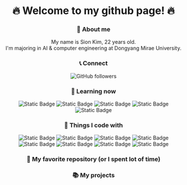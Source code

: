 <div align="center">
  <h1> 🔥 Welcome to my github page! 🔥 </h1>

  <h3> 💬 About me </h3>
  My name is Sion Kim, 22 years old. <br>
  I'm majoring in AI & computer engineering at Dongyang Mirae University.

  <h3> 📞 Connect </h3>
  <img alt="GitHub followers" src="https://img.shields.io/github/followers/akso1234?logo=github">


  <h3> 🚀 Learning now </h3>
  <img alt="Static Badge" src="https://img.shields.io/badge/JAVA-red?style=flat-sqaure&logo=oracle&logoColor=white">
  <img alt="Static Badge" src="https://img.shields.io/badge/Data_analysis-black?style=flat-sqaure&logo=alwaysdata&logoColor=white&color=black">
  <img alt="Static Badge" src="https://img.shields.io/badge/MySQL-blue?style=flat-sqaure&logo=mysql&logoColor=white">
  <img alt="Static Badge" src="https://img.shields.io/badge/JSP-purple?style=flat-sqaure&logo=eclipseide&logoColor=white">
  <img alt="Static Badge" src="https://img.shields.io/badge/GIT-orange?style=flat-sqaure&logo=git&logoColor=white">


  <h3> 🎈 Things I code with </h3>
  <img alt="Static Badge" src="https://img.shields.io/badge/PYTHON-blue?style=flat-sqaure&logo=python&logoColor=white">
  <img alt="Static Badge" src="https://img.shields.io/badge/C%20Language-black?style=flat-sqaure&logo=c&logoColor=white">
  <img alt="Static Badge" src="https://img.shields.io/badge/C%23-purple?style=flat-sqaure&logo=csharp&logoColor=white">
  <img alt="Static Badge" src="https://img.shields.io/badge/Unity-white?style=flat-sqaure&logo=unity&logoColor=black">
  <img alt="Static Badge" src="https://img.shields.io/badge/Discord-indigo?style=flat-sqaure&logo=discord&logoColor=white">
  <img alt="Static Badge" src="https://img.shields.io/badge/Google%20Cloud%20Platform-orange?style=flat-sqaure&logo=googlecloud&logoColor=white">
  <img alt="Static Badge" src="https://img.shields.io/badge/Heroku-purple?style=flat-sqaure&logo=heroku&logoColor=white">
  <img alt="Static Badge" src="https://img.shields.io/badge/Amazon%20AWS-blue?style=flat-sqaure&logo=amazonaws&logoColor=white">



  <h3> 📌 My favorite repository (or I spent lot of time) </h3>
  
  <h3> 📚 My projects </h3>
  
</div>


<!--
**akso1234/akso1234** is a ✨ _special_ ✨ repository because its `README.md` (this file) appears on your GitHub profile.

🔥 Welcome to my github page! 🔥 이 부분 사진으로 대체해도 될 것 같음

내 소개
(이름, 나이, 학교, 학과)
(나를 연결할 수 있는 무언가 (인스타, github, gmail, 네이버 등등)

🚀 지금 공부하고 있는 내용 (자바, 데이터분석, mysql, jsp, 딥러닝, github 등등)

🎈 내가 잘하는 분야 (파이썬, C언어 등등)

📌 레파지토리 중 지금 현재 많이 쓰고 있는 거
(백준)

📚 참여했던 나의 프로젝트
(칼림바 프로그램 python (2020 ~ 2020))
(디스코드 뮤직봇 제작 python (2021 ~ 2021))
(디스코드 게임봇 제작 python (2022 ~ 2022))
(2D 게임 프로젝트 Unity(C#) (2023 ~ ing))

내가 좋아하는 명언이나 사진

깃허브 스탯, Top languages 등

- 🔭 I’m currently working on ...
- 🌱 I’m currently learning ...
- 👯 I’m looking to collaborate on ...
- 🤔 I’m looking for help with ...
- 💬 Ask me about ...
- 📫 How to reach me: ...
- 😄 Pronouns: ...
- ⚡ Fun fact: ...
-->


